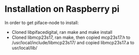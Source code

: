 # Installation on Raspberry pi

In order to get piface-node to install:

+ Cloned libpifacedigital, ran make and make install
+ Cloned libmcp23s17, ran make, then copied mcp23s17.h to /usr/local/include/libmcp23s17/ and copied libmcp23s17.a to usr/local/lib/

